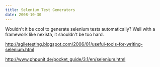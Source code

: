 ```yaml
---
title: Selenium Test Generators
date: 2008-10-30
---
```

Wouldn't it be cool to generate selenium tests automatically? Well with a framework like nexista, it shouldn't be too hard.

http://agiletesting.blogspot.com/2006/01/useful-tools-for-writing-selenium.html

http://www.phpunit.de/pocket_guide/3.1/en/selenium.html

